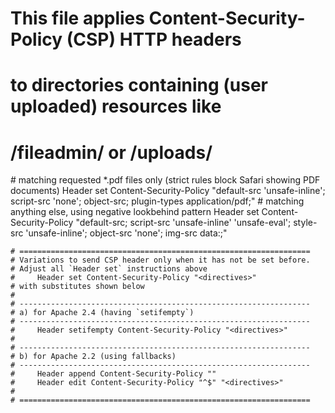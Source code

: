 # This file applies Content-Security-Policy (CSP) HTTP headers
# to directories containing (user uploaded) resources like
# /fileadmin/ or /uploads/

<IfModule mod_headers.c>
    # matching requested *.pdf files only (strict rules block Safari showing PDF documents)
    <FilesMatch "\.pdf$">
        Header set Content-Security-Policy "default-src 'unsafe-inline'; script-src 'none'; object-src; plugin-types application/pdf;"
    </FilesMatch>
    # matching anything else, using negative lookbehind pattern
    <FilesMatch "(?<!\.pdf)$">
        Header set Content-Security-Policy "default-src; script-src 'unsafe-inline' 'unsafe-eval'; style-src 'unsafe-inline'; object-src 'none'; img-src data:;"
    </FilesMatch>


    # =================================================================
    # Variations to send CSP header only when it has not be set before.
    # Adjust all `Header set` instructions above
    #     Header set Content-Security-Policy "<directives>"
    # with substitutes shown below
    #
    # -----------------------------------------------------------------
    # a) for Apache 2.4 (having `setifempty`)
    # -----------------------------------------------------------------
    #     Header setifempty Content-Security-Policy "<directives>"
    #
    # -----------------------------------------------------------------
    # b) for Apache 2.2 (using fallbacks)
    # -----------------------------------------------------------------
    #     Header append Content-Security-Policy ""
    #     Header edit Content-Security-Policy "^$" "<directives>"
    #
    # =================================================================
</IfModule>
